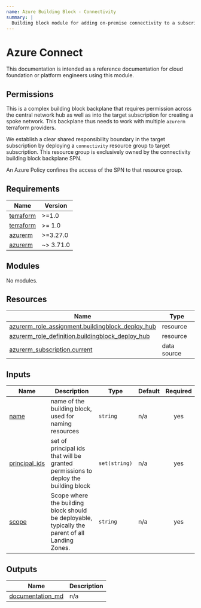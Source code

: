 ```yaml
---
name: Azure Building Block - Connectivity
summary: |
  Building block module for adding on-premise connectivity to a subscription.
---
```


# Azure Connect

This documentation is intended as a reference documentation for cloud foundation or platform engineers using this module.

## Permissions

This is a complex building block backplane that requires permission across the central network hub as well as into the
target subscription for creating a spoke network. This backplane thus needs to work with multiple `azurerm` terraform providers.

We establish a clear shared responsibility boundary in the target subscription by
deploying a `connectivity` resource group to target subscription. This resource group is exclusively owned by the connectivity building block backplane SPN.

An Azure Policy confines the access of the SPN to that resource group.

<!-- BEGIN_TF_DOCS -->
## Requirements

| Name | Version |
|------|---------|
| <a name="requirement_terraform"></a> [terraform](#requirement\_terraform) | >=1.0 |
| <a name="requirement_terraform"></a> [terraform](#requirement\_terraform) | >= 1.0 |
| <a name="requirement_azurerm"></a> [azurerm](#requirement\_azurerm) | >=3.27.0 |
| <a name="requirement_azurerm"></a> [azurerm](#requirement\_azurerm) | ~> 3.71.0 |

## Modules

No modules.

## Resources

| Name | Type |
|------|------|
| [azurerm_role_assignment.buildingblock_deploy_hub](https://registry.terraform.io/providers/hashicorp/azurerm/latest/docs/resources/role_assignment) | resource |
| [azurerm_role_definition.buildingblock_deploy_hub](https://registry.terraform.io/providers/hashicorp/azurerm/latest/docs/resources/role_definition) | resource |
| [azurerm_subscription.current](https://registry.terraform.io/providers/hashicorp/azurerm/latest/docs/data-sources/subscription) | data source |

## Inputs

| Name | Description | Type | Default | Required |
|------|-------------|------|---------|:--------:|
| <a name="input_name"></a> [name](#input\_name) | name of the building block, used for naming resources | `string` | n/a | yes |
| <a name="input_principal_ids"></a> [principal\_ids](#input\_principal\_ids) | set of principal ids that will be granted permissions to deploy the building block | `set(string)` | n/a | yes |
| <a name="input_scope"></a> [scope](#input\_scope) | Scope where the building block should be deployable, typically the parent of all Landing Zones. | `string` | n/a | yes |

## Outputs

| Name | Description |
|------|-------------|
| <a name="output_documentation_md"></a> [documentation\_md](#output\_documentation\_md) | n/a |
<!-- END_TF_DOCS -->